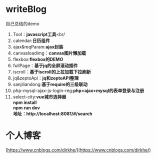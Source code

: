 # writeBlog
自己总结的demo<br/>
> 
1. Tool：**javascript工具**<br/
2. calendar:**日历组件**<br/>
3. ajax&reqParam:**ajax封装**<br/>
4. canvasloadimg：**canvas图片懒加载**<br/>
5. flexbox:**flexbox的DEMO**<br/>
6. fullPage：**基于jq的全屏滚动插件**<br/>
7. iscroll：**基于iscroll的上拉加载下拉刷新**<br/>
8. jq&zeptoApi：**jq和zeptoAPI整理**<br/>
9. sanjiliandong:**基于require的三级联动**<br/>
10. php-mysql-ajax-js-login-reg:**php+ajax+mysql的表单登录与注册**<br/>
11. select-city:**vue城市选择器**<br/>
**npm install** <br/>
**npm run dev**<br/>
**地址：http://localhost:8081/#/search**
	
# 个人博客
[https://www.cnblogs.com/dirkhe/](https://www.cnblogs.com/dirkhe/)

